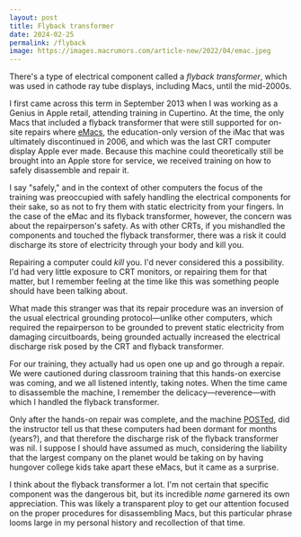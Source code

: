 ```yaml
---
layout: post
title: Flyback transformer
date: 2024-02-25
permalink: /flyback
image: https://images.macrumors.com/article-new/2022/04/emac.jpeg
---
```

There's a type of electrical component called a *flyback transformer*, which was used in cathode ray tube displays, including Macs, until the mid-2000s.

I first came across this term in September 2013 when I was working as a Genius in Apple retail, attending training in Cupertino. At the time, the only Macs that included a flyback transformer that were still supported for on-site repairs where [eMacs](https://en.wikipedia.org/wiki/EMac), the education-only version of the iMac that was ultimately discontinued in 2006, and which was the last CRT computer display Apple ever made. Because this machine could theoretically still be brought into an Apple store for service, we received training on how to safely disassemble and repair it.

I say "safely," and in the context of other computers the focus of the training was preoccupied with safely handling the electrical components for their sake, so as not to fry them with static electricity from your fingers. In the case of the eMac and its flyback transformer, however, the concern was about the repairperson's safety. As with other CRTs, if you mishandled the components and touched the flyback transformer, there was a risk it could discharge its store of electricity through your body and kill you.

Repairing a computer could *kill* you. I'd never considered this a possibility. I'd had very little exposure to CRT monitors, or repairing them for that matter, but I remember feeling at the time like this was something people should have been talking about.

What made this stranger was that its repair procedure was an inversion of the usual electrical grounding protocol—unlike other computers, which required the repairperson to be grounded to prevent static electricity from damaging circuitboards, being grounded actually increased the electrical discharge risk posed by the CRT and flyback transformer.

For our training, they actually had us open one up and go through a repair. We were cautioned during classroom training that this hands-on exercise was coming, and we all listened intently, taking notes. When the time came to disassemble the machine, I remember the delicacy—reverence—with which I handled the flyback transformer.

Only after the hands-on repair was complete, and the machine [POSTed](https://en.wikipedia.org/wiki/Power-on_self-test), did the instructor tell us that these computers had been dormant for months (years?), and that therefore the discharge risk of the flyback transformer was nil. I suppose I should have assumed as much, considering the liability that the largest company on the planet would be taking on by having hungover college kids take apart these eMacs, but it came as a surprise.

I think about the flyback transformer a lot. I'm not certain that specific component was the dangerous bit, but its incredible *name* garnered its own appreciation. This was likely a transparent ploy to get our attention focused on the proper procedures for disassembling Macs, but this particular phrase looms large in my personal history and recollection of that time.